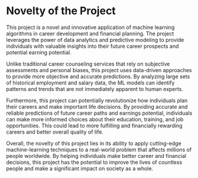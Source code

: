 # Novelty of the Project
This project is a novel and innovative application of machine learning algorithms in career development and financial planning. The project leverages the power of data analytics and predictive modeling to provide individuals with valuable insights into their future career prospects and potential earning potential.</br>

Unlike traditional career counseling services that rely on subjective assessments and personal biases, this project uses data-driven approaches to provide more objective and accurate predictions. By analyzing large sets of historical employment and salary data, the ML models can identify patterns and trends that are not immediately apparent to human experts.

Furthermore, this project can potentially revolutionize how individuals plan their careers and make important life decisions. By providing accurate and reliable predictions of future career paths and earnings potential, individuals can make more informed choices about their education, training, and job opportunities. This could lead to more fulfilling and financially rewarding careers and better overall quality of life.

Overall, the novelty of this project lies in its ability to apply cutting-edge machine-learning techniques to a real-world problem that affects millions of people worldwide. By helping individuals make better career and financial decisions, this project has the potential to improve the lives of countless people and make a significant impact on society as a whole.
